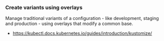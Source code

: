 ### Create variants using overlays
Manage traditional variants of a configuration - like development, staging and production - using overlays that modify a common base.
- https://kubectl.docs.kubernetes.io/guides/introduction/kustomize/